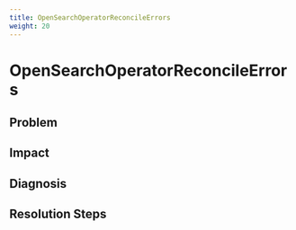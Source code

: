```yaml
---
title: OpenSearchOperatorReconcileErrors
weight: 20
---
```


# OpenSearchOperatorReconcileErrors

## Problem

## Impact

## Diagnosis

## Resolution Steps
